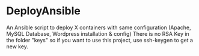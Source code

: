 # DeployAnsible
An Ansible script to deploy X containers with same configuration (Apache, MySQL Database, Wordpress installation &amp; config)
There is no RSA Key in the folder "keys" so if you want to use this project, use ssh-keygen to get a new key.
